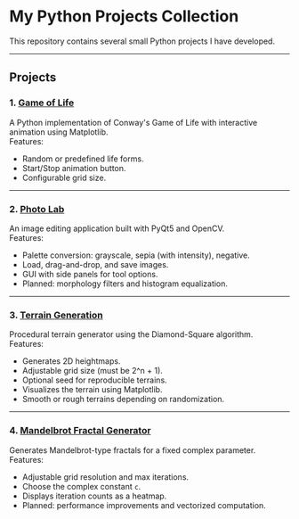 # My Python Projects Collection

This repository contains several small Python projects I have developed.

---

## Projects

### 1. [Game of Life](./Game-Of-Life)

A Python implementation of Conway's Game of Life with interactive animation using Matplotlib.  
Features:

- Random or predefined life forms.
- Start/Stop animation button.
- Configurable grid size.

---

### 2. [Photo Lab](./PhotoLab)

An image editing application built with PyQt5 and OpenCV.  
Features:

- Palette conversion: grayscale, sepia (with intensity), negative.
- Load, drag-and-drop, and save images.
- GUI with side panels for tool options.
- Planned: morphology filters and histogram equalization.

---

### 3. [Terrain Generation](./Terrain-Generation)

Procedural terrain generator using the Diamond-Square algorithm.  
Features:

- Generates 2D heightmaps.
- Adjustable grid size (must be 2^n + 1).
- Optional seed for reproducible terrains.
- Visualizes the terrain using Matplotlib.
- Smooth or rough terrains depending on randomization.

---

### 4. [Mandelbrot Fractal Generator](./Mandelbrot-Fractal)

Generates Mandelbrot-type fractals for a fixed complex parameter.  
Features:

- Adjustable grid resolution and max iterations.
- Choose the complex constant `c`.
- Displays iteration counts as a heatmap.
- Planned: performance improvements and vectorized computation.
